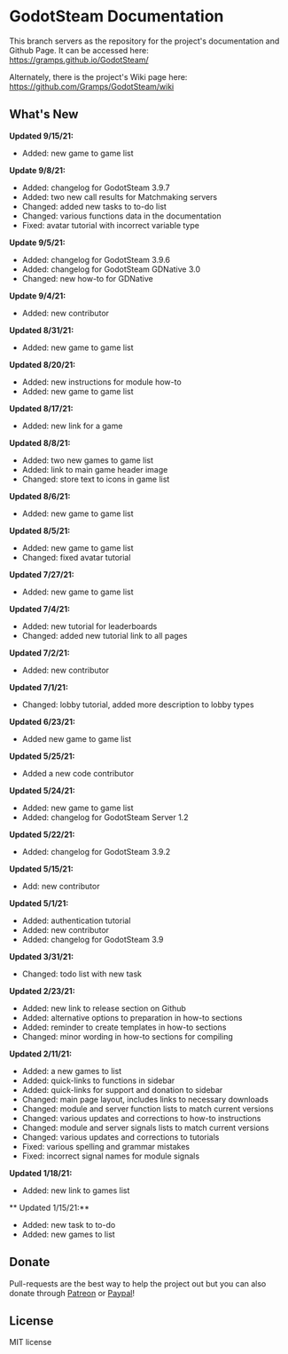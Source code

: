 # GodotSteam Documentation

This branch servers as the repository for the project's documentation and Github Page. It can be accessed here: https://gramps.github.io/GodotSteam/

Alternately, there is the project's Wiki page here: https://github.com/Gramps/GodotSteam/wiki

What's New
-------------
**Updated 9/15/21:**
- Added: new game to game list

**Update 9/8/21:**
- Added: changelog for GodotSteam 3.9.7
- Added: two new call results for Matchmaking servers
- Changed: added new tasks to to-do list
- Changed: various functions data in the documentation
- Fixed: avatar tutorial with incorrect variable type

**Update 9/5/21:**
- Added: changelog for GodotSteam 3.9.6
- Added: changelog for GodotSteam GDNative 3.0
- Changed: new how-to for GDNative

**Update 9/4/21:**
- Added: new contributor 

**Updated 8/31/21:**
- Added: new game to game list

**Updated 8/20/21:**
- Added: new instructions for module how-to
- Added: new game to game list

**Updated 8/17/21:**
- Added: new link for a game

**Updated 8/8/21:**
- Added: two new games to game list
- Added: link to main game header image
- Changed: store text to icons in game list

**Updated 8/6/21:**
- Added: new game to game list

**Updated 8/5/21:**
- Added: new game to game list
- Changed: fixed avatar tutorial

**Updated 7/27/21:**
- Added: new game to game list

**Updated 7/4/21:**
- Added: new tutorial for leaderboards
- Changed: added new tutorial link to all pages

**Updated 7/2/21:**
- Added: new contributor

**Updated 7/1/21:**
- Changed: lobby tutorial, added more description to lobby types

**Updated 6/23/21:**
- Added new game to game list

**Updated 5/25/21:**
- Added a new code contributor

**Updated 5/24/21:**
- Added: new game to game list
- Added: changelog for GodotSteam Server 1.2

**Updated 5/22/21:**
- Added: changelog for GodotSteam 3.9.2

**Updated 5/15/21:**
- Add: new contributor

**Updated 5/1/21:**
- Added: authentication tutorial
- Added: new contributor
- Added: changelog for GodotSteam 3.9

**Updated 3/31/21:**
- Changed: todo list with new task

**Updated 2/23/21:**
- Added: new link to release section on Github
- Added: alternative options to preparation in how-to sections
- Added: reminder to create templates in how-to sections
- Changed: minor wording in how-to sections for compiling

**Updated 2/11/21:**
- Added: a new games to list
- Added: quick-links to functions in sidebar
- Added: quick-links for support and donation to sidebar
- Changed: main page layout, includes links to necessary downloads
- Changed: module and server function lists to match current versions
- Changed: various updates and corrections to how-to instructions
- Changed: module and server signals lists to match current versions
- Changed: various updates and corrections to tutorials
- Fixed: various spelling and grammar mistakes
- Fixed: incorrect signal names for module signals

**Updated 1/18/21:**
- Added: new link to games list

** Updated 1/15/21:**
- Added: new task to to-do
- Added: new games to list

Donate
-------------
Pull-requests are the best way to help the project out but you can also donate through [Patreon](https://patreon.com/coaguco) or [Paypal](https://www.paypal.me/sithlordkyle)!

License
-------------
MIT license
